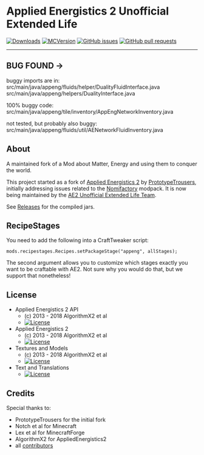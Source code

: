 # Applied Energistics 2 Unofficial Extended Life

[![Downloads](http://cf.way2muchnoise.eu/570458.svg)](https://www.curseforge.com/minecraft/mc-mods/ae2-extended-life) [![MCVersion](http://cf.way2muchnoise.eu/versions/570458.svg)](https://www.curseforge.com/minecraft/mc-mods/ae2-extended-life) [![GitHub issues](https://img.shields.io/github/issues/AE2-UEL/Applied-Energistics-2.svg)](https://github.com/AE2-UEL/Applied-Energistics-2/issues) [![GitHub pull requests](https://img.shields.io/github/issues-pr/AE2-UEL/Applied-Energistics-2.svg)](https://github.com/AE2-UEL/Applied-Energistics-2/pulls)

---

## BUG FOUND ->
buggy imports are in:
src/main/java/appeng/fluids/helper/DualityFluidInterface.java
src/main/java/appeng/helpers/DualityInterface.java

100% buggy code:
src/main/java/appeng/tile/inventory/AppEngNetworkInventory.java

not tested, but probably also buggy:
src/main/java/appeng/fluids/util/AENetworkFluidInventory.java

## About

A maintained fork of a Mod about Matter, Energy and using them to conquer the world.

This project started as a fork of [Applied Energistics 2](https://github.com/AppliedEnergistics/Applied-Energistics-2) by [PrototypeTrousers](https://github.com/PrototypeTrousers), initially addressing issues related to the [Nomifactory](https://www.curseforge.com/minecraft/modpacks/nomifactory) modpack. It is now being maintained by the [AE2 Unofficial Extended Life Team](https://github.com/AE2-UEL).

See [Releases](https://github.com/PrototypeTrousers/Applied-Energistics-2/releases) for the compiled jars.

## RecipeStages

You need to add the following into a CraftTweaker script:
```
mods.recipestages.Recipes.setPackageStage("appeng", allStages);
```

The second argument allows you to customize which stages exactly you want to be craftable with AE2. Not sure why you would do that, but we support that nonetheless!

## License
* Applied Energistics 2 API
  - (c) 2013 - 2018 AlgorithmX2 et al
  - [![License](https://img.shields.io/badge/License-MIT-red.svg?style=flat-square)](http://opensource.org/licenses/MIT)
* Applied Energistics 2
  - (c) 2013 - 2018 AlgorithmX2 et al
  - [![License](https://img.shields.io/badge/License-LGPLv3-blue.svg?style=flat-square)](https://raw.githubusercontent.com/AppliedEnergistics/Applied-Energistics-2/rv2/LICENSE)
* Textures and Models
  - (c) 2013 - 2018 AlgorithmX2 et al
  - [![License](https://img.shields.io/badge/License-CC%20BY--NC--SA%203.0-yellow.svg?style=flat-square)](https://creativecommons.org/licenses/by-nc-sa/3.0/)
* Text and Translations
  - [![License](https://img.shields.io/badge/License-No%20Restriction-green.svg?style=flat-square)](https://creativecommons.org/publicdomain/zero/1.0/)

## Credits

Special thanks to:

* PrototypeTrousers for the initial fork
* Notch et al for Minecraft
* Lex et al for MinecraftForge
* AlgorithmX2 for AppliedEnergistics2
* all [contributors](https://github.com/AppliedEnergistics/Applied-Energistics-2/graphs/contributors)

